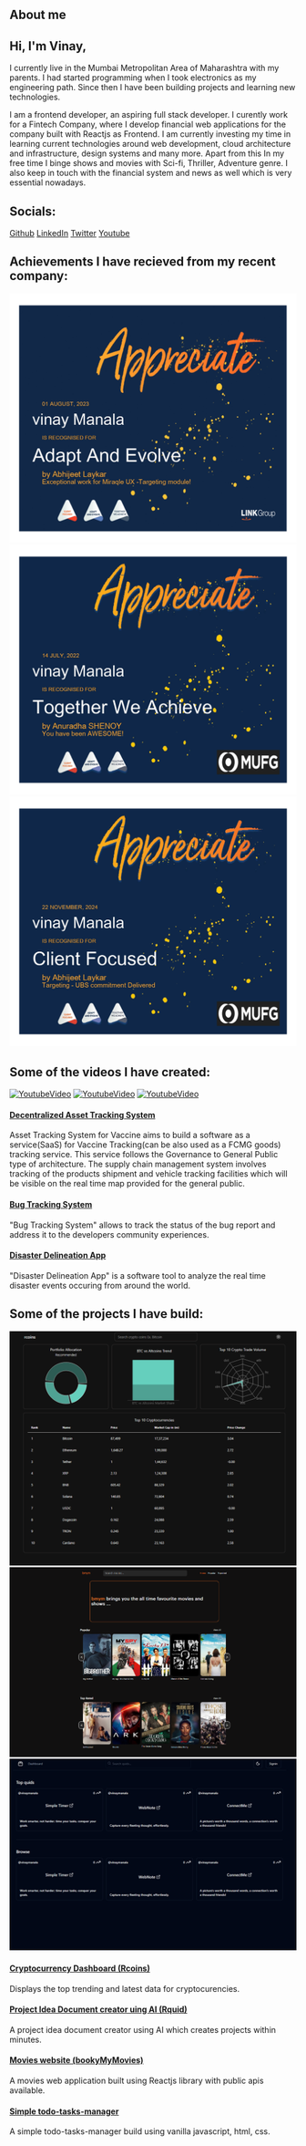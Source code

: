 ## About me

## Hi, I'm Vinay,

I currently live in the Mumbai Metropolitan Area of Maharashtra with
my parents. I had started programming when I took electronics as my
engineering path. Since then I have been building projects and
learning new technologies.

I am a frontend developer, an aspiring full stack developer. I
curently work for a Fintech Company, where I develop financial web
applications for the company built with Reactjs as Frontend. I am
currently investing my time in learning current technologies around
web development, cloud architecture and infrastructure, design
systems and many more. Apart from this In my free time I binge shows
and movies with Sci-fi, Thriller, Adventure genre. I also keep in
touch with the financial system and news as well which is very
essential nowadays.

## Socials:

[Github](https://github.com/manalavi "Github")
[LinkedIn](https://www.linkedin.com/in/vinaymanala/ "LinkedIn")
[Twitter](https://twitter.com/vinaymanala/ "Twitter")
[Youtube](https://www.youtube.com/channel/UCXs7GazVR7nHPTJGAcAm3fg "Youtube")

## Achievements I have recieved from my recent company:

[![award](../assets/awards/award-AdaptAndEvolve.jpg)](../assets/awards/award-AdaptAndEvolve.jpg "Award for AdaptAndEvolve")
[![award](../assets/awards/award-TogetherWeAchieve.jpg)](../assets/awards/award-TogetherWeAchieve.jpg "Award for TogetherWeAcheive")
[![award](../assets/awards/award-ClientFocused.jpg)](../assets/awards/award-ClientFocused.jpg "Award for ClientFocused")

## Some of the videos I have created:

[![YoutubeVideo](https://i.ytimg.com/an_webp/QW0gUWYKQa0/mqdefault_6s.webp?du=3000&sqp=CKqxl8AG&rs=AOn4CLD9zD58_M_UOEBcLgjIQg07UprxLw)](https://youtu.be/QW0gUWYKQa0 "Bug Tracking System Youtube Video")
[![YoutubeVideo](https://i.ytimg.com/an_webp/BmBP9zd84zI/mqdefault_6s.webp?du=3000&sqp=CIqpl8AG&rs=AOn4CLCPSNpkUdgM_wkFGV1hXirDffR2Lg)](https://youtu.be/BmBP9zd84zI "ReactJS Stripe Payment Gateway Youtube Video")
[![YoutubeVideo](https://i.ytimg.com/an_webp/-Dl09BGgZqM/mqdefault_6s.webp?du=3000&sqp=CODMl8AG&rs=AOn4CLCeb1R4cK39E5brpCbCLIsqK76qZA)](https://youtu.be/-Dl09BGgZqM "Decentralized Asset Tracking System Using Blockchain Technology Youtube Video")

#### [Decentralized Asset Tracking System](https://www.youtube.com/watch?v=-Dl09BGgZqM&ab_channel=ManalaMedia)

Asset Tracking System for Vaccine aims to build a software as a
service(SaaS) for Vaccine Tracking(can be also used as a FCMG
goods) tracking service. This service follows the Governance to
General Public type of architecture. The supply chain management
system involves tracking of the products shipment and vehicle
tracking facilities which will be visible on the real time map
provided for the general public.

#### [Bug Tracking System](https://www.youtube.com/watch?v=QW0gUWYKQa0&ab_channel=ManalaMedia)

"Bug Tracking System" allows to track the status of the bug
report and address it to the developers community experiences.

#### [Disaster Delineation App](https://www.youtube.com/watch?v=VyjnPbV8iZo&ab_channel=ManalaMedia)

"Disaster Delineation App" is a software tool to analyze the
real time disaster events occuring from around the world.

## Some of the projects I have build:

[![site](../assets/sites/rcoinsSite.png)](../assets/sites/rcoinsSite.png "Rcoins Website")
[![site](../assets/sites/bmymsite.png)](../assets/sites/bmymsite.png "Bookmymovies Website")
[![site](../assets/sites/rquidSite.png)](../assets/sites/rquidSite.png "Rquid Website")

#### [Cryptocurrency Dashboard (Rcoins)](https://rcoins.vercel.app/)

Displays the top trending and latest data for cryptocurencies.

#### [Project Idea Document creator uing AI (Rquid)](https://rquid-client.onrender.com/)

A project idea document creator using AI which creates projects within minutes.

#### [Movies website (bookyMyMovies)](https://bmym.netlify.app/)

A movies web application built using Reactjs library with public apis available.

#### [Simple todo-tasks-manager](https://todotasksmanager.netlify.app/)

A simple todo-tasks-manager build using vanilla javascript, html, css.
